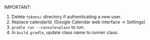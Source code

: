 IMPORTANT:
1. Delete `tokens/` directory if authenticating a new user.
2. Replace calendarId. (Google Calendar web interface -> Settings)
3. `gradle run --console=plain` to run.
4. In `build.gradle`, update class name to runner class. 
